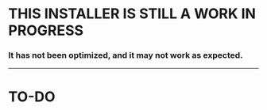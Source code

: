 # THIS INSTALLER IS STILL A WORK IN PROGRESS
### It has not been optimized, and it may not work as expected.
___
# TO-DO
